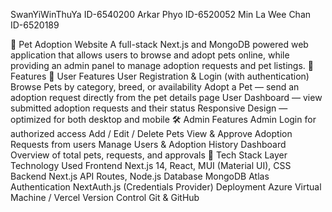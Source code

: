 SwanYiWinThuYa ID-6540200
Arkar Phyo ID-6520052
Min La Wee Chan ID-6520189

🐾 Pet Adoption Website
A full-stack Next.js and MongoDB powered web application that allows users to browse and adopt pets online, while providing an admin panel to manage adoption requests and pet listings.
🚀 Features
👤 User Features
User Registration & Login (with authentication)
Browse Pets by category, breed, or availability
Adopt a Pet — send an adoption request directly from the pet details page
User Dashboard — view submitted adoption requests and their status
Responsive Design — optimized for both desktop and mobile
🛠️ Admin Features
Admin Login for authorized access
Add / Edit / Delete Pets
View & Approve Adoption Requests from users
Manage Users & Adoption History
Dashboard Overview of total pets, requests, and approvals
🧩 Tech Stack
Layer	Technology Used
Frontend	Next.js 14, React, MUI (Material UI), CSS
Backend	Next.js API Routes, Node.js
Database	MongoDB Atlas
Authentication	NextAuth.js (Credentials Provider)
Deployment	Azure Virtual Machine / Vercel
Version Control	Git & GitHub
